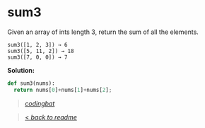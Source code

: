 # sum3

Given an array of ints length 3, return the sum of all the elements.

```
sum3([1, 2, 3]) → 6
sum3([5, 11, 2]) → 18
sum3([7, 0, 0]) → 7
```

**Solution:**

```python
def sum3(nums):
  return nums[0]+nums[1]+nums[2];
```

> _[codingbat](https://codingbat.com/prob/p191645)_

> [< _back to readme_](/README.md)